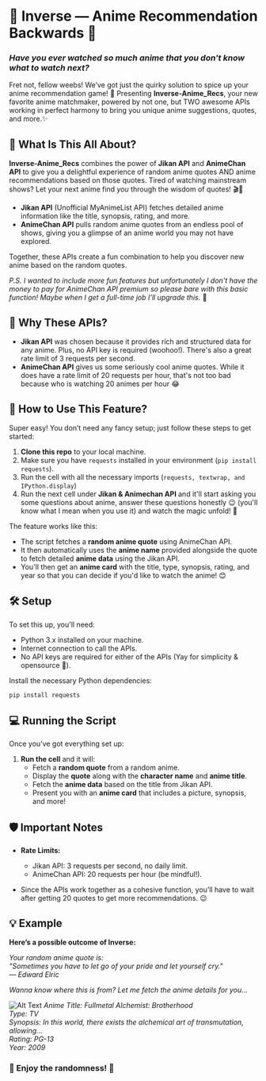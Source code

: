 # 🍥 Inverse — Anime Recommendation Backwards 🍥
### _Have you ever watched so much anime that you don't know what to watch next?_

Fret not, fellow weebs! We’ve got just the quirky solution to spice up your anime recommendation game! 🎉 Presenting **Inverse-Anime_Recs**, your new favorite anime matchmaker, powered by not one, but TWO awesome APIs working in perfect harmony to bring you unique anime suggestions, quotes, and more.✨ 

## 🌸 What Is This All About?
**Inverse-Anime_Recs** combines the power of **Jikan API** and **AnimeChan API** to give you a delightful experience of random anime quotes AND anime recommendations based on those quotes. Tired of watching mainstream shows? Let your next anime find *you* through the wisdom of quotes! 🎬💬

- **Jikan API** (Unofficial MyAnimeList API) fetches detailed anime information like the title, synopsis, rating, and more.
- **AnimeChan API** pulls random anime quotes from an endless pool of shows, giving you a glimpse of an anime world you may not have explored.

Together, these APIs create a fun combination to help you discover new anime based on the random quotes.

*P.S. I wanted to include more fun features but unfortunately I don't have the money to pay for AnimeChan API premium so please bare with this basic function! Maybe when I get a full-time job I'll upgrade this.* 🥹

## 🎯 Why These APIs?
- **Jikan API** was chosen because it provides rich and structured data for any anime. Plus, no API key is required (woohoo!). There's also a great rate limit of 3 requests per second.
- **AnimeChan API** gives us some seriously cool anime quotes. While it does have a rate limit of 20 requests per hour, that's not too bad because who is watching 20 animes per hour 😂

## 🔧 How to Use This Feature?
Super easy! You don’t need any fancy setup; just follow these steps to get started:

1. **Clone this repo** to your local machine.
2. Make sure you have `requests` installed in your environment (`pip install requests`).
3. Run the cell with all the necessary imports (`requests, textwrap, and IPython.display`)
3. Run the next cell under **Jikan & Animechan API** and it'll start asking you some questions about anime, answer these questions honestly 😉 (you'll know what I mean when you use it) and watch the magic unfold! 🎇

The feature works like this:
- The script fetches a **random anime quote** using AnimeChan API.
- It then automatically uses the **anime name** provided alongside the quote to fetch detailed **anime data** using the Jikan API.
- You'll then get an **anime card** with the title, type, synopsis, rating, and year so that you can decide if you'd like to watch the anime! 😊

## 🛠️ Setup
To set this up, you'll need:
- Python 3.x installed on your machine.
- Internet connection to call the APIs.
- No API keys are required for either of the APIs (Yay for simplicity & opensource 🙌).

Install the necessary Python dependencies:
```bash
pip install requests
```

## 💻 Running the Script
Once you’ve got everything set up:
1. **Run the cell** and it will:
   - Fetch a **random quote** from a random anime.
   - Display the **quote** along with the **character name** and **anime title**.
   - Fetch the **anime data** based on the title from Jikan API.
   - Present you with an **anime card** that includes a picture, synopsis, and more!

## 🛡️ Important Notes
- **Rate Limits:** 
  - Jikan API: 3 requests per second, no daily limit.
  - AnimeChan API: 20 requests per hour (be mindful!).
  
- Since the APIs work together as a cohesive function, you’ll have to wait after getting 20 quotes to get more recommendations. 😉

## 💡 Example
**Here’s a possible outcome of Inverse:**

*Your random anime quote is:* <br>
*"Sometimes you have to let go of your pride and let yourself cry."*<br>
*— Edward Elric*<br>

*Wanna know where this is from? Let me fetch the anime details for you...*

![Alt Text](https://miro.medium.com/v2/resize:fit:1400/1*10sQCBzHcWFfPS6Lxl3VhQ.jpeg)
*Anime Title: Fullmetal Alchemist: Brotherhood* <br>
*Type: TV* <br>
*Synopsis: In this world, there exists the alchemical art of transmutation, allowing...* <br>
*Rating: PG-13* <br>
*Year: 2009*


### 🎉 Enjoy the randomness! 🎉


